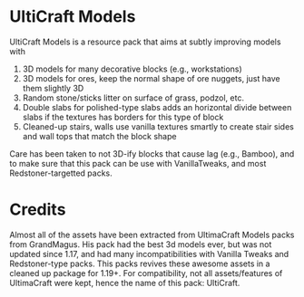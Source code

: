 # UltiCraft Models
UltiCraft Models is a resource pack that aims at subtly improving models with
1. 3D models for many decorative blocks (e.g., workstations)
2. 3D models for ores, keep the normal shape of ore nuggets, just have them slightly 3D
3. Random stone/sticks litter on surface of grass, podzol, etc.
4. Double slabs for polished-type slabs adds an horizontal divide between slabs if the textures has borders for this type of block
5. Cleaned-up stairs, walls use vanilla textures smartly to create stair sides and wall tops that match the block shape

Care has been taken to not 3D-ify blocks that cause lag (e.g., Bamboo), and to make sure that this pack can be use with VanillaTweaks, and most Redstoner-targetted packs.

# Credits

Almost all of the assets have been extracted from UltimaCraft Models packs from GrandMagus. His pack had the best 3d models ever, but was not updated since 1.17, and had many incompatibilities with Vanilla Tweaks and Redstoner-type packs. This packs revives these awesome assets in a cleaned up package for 1.19+. For compatibility, not all assets/features of UltimaCraft were kept, hence the name of this pack: UltiCraft.
